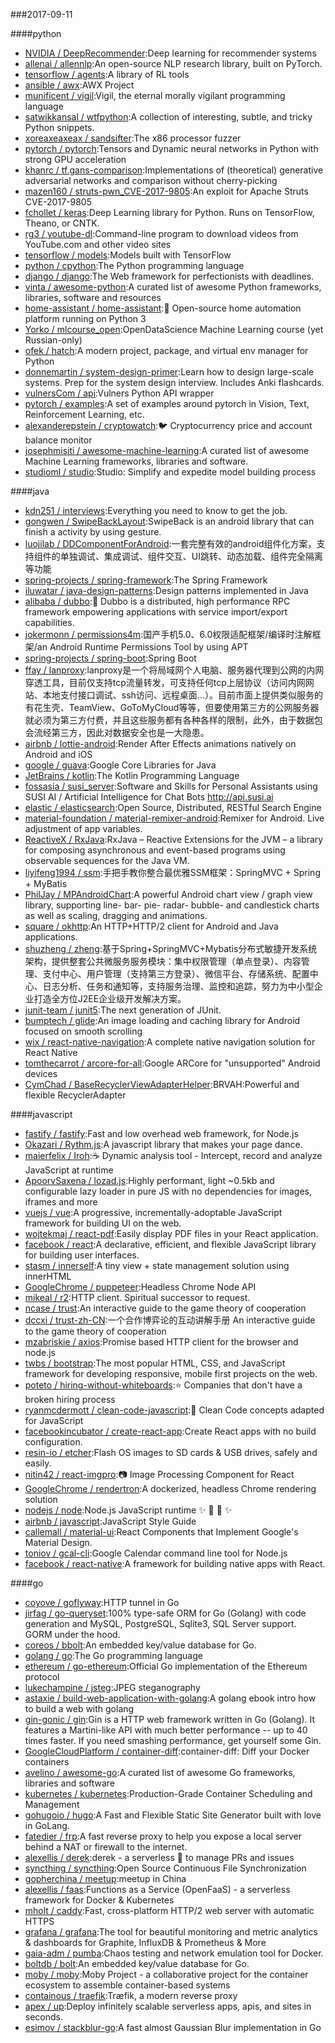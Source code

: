 ###2017-09-11

####python
* [NVIDIA / DeepRecommender](https://github.com/NVIDIA/DeepRecommender):Deep learning for recommender systems
* [allenai / allennlp](https://github.com/allenai/allennlp):An open-source NLP research library, built on PyTorch.
* [tensorflow / agents](https://github.com/tensorflow/agents):A library of RL tools
* [ansible / awx](https://github.com/ansible/awx):AWX Project
* [munificent / vigil](https://github.com/munificent/vigil):Vigil, the eternal morally vigilant programming language
* [satwikkansal / wtfpython](https://github.com/satwikkansal/wtfpython):A collection of interesting, subtle, and tricky Python snippets.
* [xoreaxeaxeax / sandsifter](https://github.com/xoreaxeaxeax/sandsifter):The x86 processor fuzzer
* [pytorch / pytorch](https://github.com/pytorch/pytorch):Tensors and Dynamic neural networks in Python with strong GPU acceleration
* [khanrc / tf.gans-comparison](https://github.com/khanrc/tf.gans-comparison):Implementations of (theoretical) generative adversarial networks and comparison without cherry-picking
* [mazen160 / struts-pwn_CVE-2017-9805](https://github.com/mazen160/struts-pwn_CVE-2017-9805):An exploit for Apache Struts CVE-2017-9805
* [fchollet / keras](https://github.com/fchollet/keras):Deep Learning library for Python. Runs on TensorFlow, Theano, or CNTK.
* [rg3 / youtube-dl](https://github.com/rg3/youtube-dl):Command-line program to download videos from YouTube.com and other video sites
* [tensorflow / models](https://github.com/tensorflow/models):Models built with TensorFlow
* [python / cpython](https://github.com/python/cpython):The Python programming language
* [django / django](https://github.com/django/django):The Web framework for perfectionists with deadlines.
* [vinta / awesome-python](https://github.com/vinta/awesome-python):A curated list of awesome Python frameworks, libraries, software and resources
* [home-assistant / home-assistant](https://github.com/home-assistant/home-assistant):🏡 Open-source home automation platform running on Python 3
* [Yorko / mlcourse_open](https://github.com/Yorko/mlcourse_open):OpenDataScience Machine Learning course (yet Russian-only)
* [ofek / hatch](https://github.com/ofek/hatch):A modern project, package, and virtual env manager for Python
* [donnemartin / system-design-primer](https://github.com/donnemartin/system-design-primer):Learn how to design large-scale systems. Prep for the system design interview. Includes Anki flashcards.
* [vulnersCom / api](https://github.com/vulnersCom/api):Vulners Python API wrapper
* [pytorch / examples](https://github.com/pytorch/examples):A set of examples around pytorch in Vision, Text, Reinforcement Learning, etc.
* [alexanderepstein / cryptowatch](https://github.com/alexanderepstein/cryptowatch):🐦 Cryptocurrency price and account balance monitor
* [josephmisiti / awesome-machine-learning](https://github.com/josephmisiti/awesome-machine-learning):A curated list of awesome Machine Learning frameworks, libraries and software.
* [studioml / studio](https://github.com/studioml/studio):Studio: Simplify and expedite model building process

####java
* [kdn251 / interviews](https://github.com/kdn251/interviews):Everything you need to know to get the job.
* [gongwen / SwipeBackLayout](https://github.com/gongwen/SwipeBackLayout):SwipeBack is an android library that can finish a activity by using gesture.
* [luojilab / DDComponentForAndroid](https://github.com/luojilab/DDComponentForAndroid):一套完整有效的android组件化方案，支持组件的单独调试、集成调试、组件交互、UI跳转、动态加载、组件完全隔离等功能
* [spring-projects / spring-framework](https://github.com/spring-projects/spring-framework):The Spring Framework
* [iluwatar / java-design-patterns](https://github.com/iluwatar/java-design-patterns):Design patterns implemented in Java
* [alibaba / dubbo](https://github.com/alibaba/dubbo):📢 Dubbo is a distributed, high performance RPC framework empowering applications with service import/export capabilities.
* [jokermonn / permissions4m](https://github.com/jokermonn/permissions4m):国产手机5.0、6.0权限适配框架/编译时注解框架/an Android Runtime Permissions Tool by using APT
* [spring-projects / spring-boot](https://github.com/spring-projects/spring-boot):Spring Boot
* [ffay / lanproxy](https://github.com/ffay/lanproxy):lanproxy是一个将局域网个人电脑、服务器代理到公网的内网穿透工具，目前仅支持tcp流量转发，可支持任何tcp上层协议（访问内网网站、本地支付接口调试、ssh访问、远程桌面...）。目前市面上提供类似服务的有花生壳、TeamView、GoToMyCloud等等，但要使用第三方的公网服务器就必须为第三方付费，并且这些服务都有各种各样的限制，此外，由于数据包会流经第三方，因此对数据安全也是一大隐患。
* [airbnb / lottie-android](https://github.com/airbnb/lottie-android):Render After Effects animations natively on Android and iOS
* [google / guava](https://github.com/google/guava):Google Core Libraries for Java
* [JetBrains / kotlin](https://github.com/JetBrains/kotlin):The Kotlin Programming Language
* [fossasia / susi_server](https://github.com/fossasia/susi_server):Software and Skills for Personal Assistants using SUSI AI / Artificial Intelligence for Chat Bots http://api.susi.ai
* [elastic / elasticsearch](https://github.com/elastic/elasticsearch):Open Source, Distributed, RESTful Search Engine
* [material-foundation / material-remixer-android](https://github.com/material-foundation/material-remixer-android):Remixer for Android. Live adjustment of app variables.
* [ReactiveX / RxJava](https://github.com/ReactiveX/RxJava):RxJava – Reactive Extensions for the JVM – a library for composing asynchronous and event-based programs using observable sequences for the Java VM.
* [liyifeng1994 / ssm](https://github.com/liyifeng1994/ssm):手把手教你整合最优雅SSM框架：SpringMVC + Spring + MyBatis
* [PhilJay / MPAndroidChart](https://github.com/PhilJay/MPAndroidChart):A powerful Android chart view / graph view library, supporting line- bar- pie- radar- bubble- and candlestick charts as well as scaling, dragging and animations.
* [square / okhttp](https://github.com/square/okhttp):An HTTP+HTTP/2 client for Android and Java applications.
* [shuzheng / zheng](https://github.com/shuzheng/zheng):基于Spring+SpringMVC+Mybatis分布式敏捷开发系统架构，提供整套公共微服务服务模块：集中权限管理（单点登录）、内容管理、支付中心、用户管理（支持第三方登录）、微信平台、存储系统、配置中心、日志分析、任务和通知等，支持服务治理、监控和追踪，努力为中小型企业打造全方位J2EE企业级开发解决方案。
* [junit-team / junit5](https://github.com/junit-team/junit5):The next generation of JUnit.
* [bumptech / glide](https://github.com/bumptech/glide):An image loading and caching library for Android focused on smooth scrolling
* [wix / react-native-navigation](https://github.com/wix/react-native-navigation):A complete native navigation solution for React Native
* [tomthecarrot / arcore-for-all](https://github.com/tomthecarrot/arcore-for-all):Google ARCore for "unsupported" Android devices
* [CymChad / BaseRecyclerViewAdapterHelper](https://github.com/CymChad/BaseRecyclerViewAdapterHelper):BRVAH:Powerful and flexible RecyclerAdapter

####javascript
* [fastify / fastify](https://github.com/fastify/fastify):Fast and low overhead web framework, for Node.js
* [Okazari / Rythm.js](https://github.com/Okazari/Rythm.js):A javascript library that makes your page dance.
* [maierfelix / Iroh](https://github.com/maierfelix/Iroh):☕ Dynamic analysis tool - Intercept, record and analyze JavaScript at runtime
* [ApoorvSaxena / lozad.js](https://github.com/ApoorvSaxena/lozad.js):Highly performant, light ~0.5kb and configurable lazy loader in pure JS with no dependencies for images, iframes and more
* [vuejs / vue](https://github.com/vuejs/vue):A progressive, incrementally-adoptable JavaScript framework for building UI on the web.
* [wojtekmaj / react-pdf](https://github.com/wojtekmaj/react-pdf):Easily display PDF files in your React application.
* [facebook / react](https://github.com/facebook/react):A declarative, efficient, and flexible JavaScript library for building user interfaces.
* [stasm / innerself](https://github.com/stasm/innerself):A tiny view + state management solution using innerHTML
* [GoogleChrome / puppeteer](https://github.com/GoogleChrome/puppeteer):Headless Chrome Node API
* [mikeal / r2](https://github.com/mikeal/r2):HTTP client. Spiritual successor to request.
* [ncase / trust](https://github.com/ncase/trust):An interactive guide to the game theory of cooperation
* [dccxi / trust-zh-CN](https://github.com/dccxi/trust-zh-CN):一个合作博弈论的互动讲解手册 An interactive guide to the game theory of cooperation
* [mzabriskie / axios](https://github.com/mzabriskie/axios):Promise based HTTP client for the browser and node.js
* [twbs / bootstrap](https://github.com/twbs/bootstrap):The most popular HTML, CSS, and JavaScript framework for developing responsive, mobile first projects on the web.
* [poteto / hiring-without-whiteboards](https://github.com/poteto/hiring-without-whiteboards):⭐️ Companies that don't have a broken hiring process
* [ryanmcdermott / clean-code-javascript](https://github.com/ryanmcdermott/clean-code-javascript):🛁 Clean Code concepts adapted for JavaScript
* [facebookincubator / create-react-app](https://github.com/facebookincubator/create-react-app):Create React apps with no build configuration.
* [resin-io / etcher](https://github.com/resin-io/etcher):Flash OS images to SD cards & USB drives, safely and easily.
* [nitin42 / react-imgpro](https://github.com/nitin42/react-imgpro):📷 Image Processing Component for React
* [GoogleChrome / rendertron](https://github.com/GoogleChrome/rendertron):A dockerized, headless Chrome rendering solution
* [nodejs / node](https://github.com/nodejs/node):Node.js JavaScript runtime ✨ 🐢 🚀 ✨
* [airbnb / javascript](https://github.com/airbnb/javascript):JavaScript Style Guide
* [callemall / material-ui](https://github.com/callemall/material-ui):React Components that Implement Google's Material Design.
* [toniov / gcal-cli](https://github.com/toniov/gcal-cli):Google Calendar command line tool for Node.js
* [facebook / react-native](https://github.com/facebook/react-native):A framework for building native apps with React.

####go
* [coyove / goflyway](https://github.com/coyove/goflyway):HTTP tunnel in Go
* [jirfag / go-queryset](https://github.com/jirfag/go-queryset):100% type-safe ORM for Go (Golang) with code generation and MySQL, PostgreSQL, Sqlite3, SQL Server support. GORM under the hood.
* [coreos / bbolt](https://github.com/coreos/bbolt):An embedded key/value database for Go.
* [golang / go](https://github.com/golang/go):The Go programming language
* [ethereum / go-ethereum](https://github.com/ethereum/go-ethereum):Official Go implementation of the Ethereum protocol
* [lukechampine / jsteg](https://github.com/lukechampine/jsteg):JPEG steganography
* [astaxie / build-web-application-with-golang](https://github.com/astaxie/build-web-application-with-golang):A golang ebook intro how to build a web with golang
* [gin-gonic / gin](https://github.com/gin-gonic/gin):Gin is a HTTP web framework written in Go (Golang). It features a Martini-like API with much better performance -- up to 40 times faster. If you need smashing performance, get yourself some Gin.
* [GoogleCloudPlatform / container-diff](https://github.com/GoogleCloudPlatform/container-diff):container-diff: Diff your Docker containers
* [avelino / awesome-go](https://github.com/avelino/awesome-go):A curated list of awesome Go frameworks, libraries and software
* [kubernetes / kubernetes](https://github.com/kubernetes/kubernetes):Production-Grade Container Scheduling and Management
* [gohugoio / hugo](https://github.com/gohugoio/hugo):A Fast and Flexible Static Site Generator built with love in GoLang.
* [fatedier / frp](https://github.com/fatedier/frp):A fast reverse proxy to help you expose a local server behind a NAT or firewall to the internet.
* [alexellis / derek](https://github.com/alexellis/derek):derek - a serverless 🤖 to manage PRs and issues
* [syncthing / syncthing](https://github.com/syncthing/syncthing):Open Source Continuous File Synchronization
* [gopherchina / meetup](https://github.com/gopherchina/meetup):meetup in China
* [alexellis / faas](https://github.com/alexellis/faas):Functions as a Service (OpenFaaS) - a serverless framework for Docker & Kubernetes
* [mholt / caddy](https://github.com/mholt/caddy):Fast, cross-platform HTTP/2 web server with automatic HTTPS
* [grafana / grafana](https://github.com/grafana/grafana):The tool for beautiful monitoring and metric analytics & dashboards for Graphite, InfluxDB & Prometheus & More
* [gaia-adm / pumba](https://github.com/gaia-adm/pumba):Chaos testing and network emulation tool for Docker.
* [boltdb / bolt](https://github.com/boltdb/bolt):An embedded key/value database for Go.
* [moby / moby](https://github.com/moby/moby):Moby Project - a collaborative project for the container ecosystem to assemble container-based systems
* [containous / traefik](https://github.com/containous/traefik):Træfik, a modern reverse proxy
* [apex / up](https://github.com/apex/up):Deploy infinitely scalable serverless apps, apis, and sites in seconds.
* [esimov / stackblur-go](https://github.com/esimov/stackblur-go):A fast almost Gaussian Blur implementation in Go
